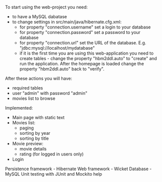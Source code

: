 To start using the web-project you need:
 * to have a MySQL dabatase
 * to change settings in src/main/java/hibernate.cfg.xml:
    * for property "connection.username" set a login to your database
    * for property "connection.password" set a password to your database
    * for property "connection.url" set the URL of the database. E.g. "jdbc:mysql://localhost/mydatabase"
    * if it is the first time you are using this web-application you need to create tables - change the property "hbm2ddl.auto" to "create" and run the application. After the homepage is loaded change the property "hbm2ddl.auto" back to "verify".


After these actions you will have:
 * required tables 
 * user "admin" with password "admin"
 * movies list to browse  


Implemented:
 * Main page with static text
 * Movies list: 
    * paging
    * sorting by year
    * sorting by title 
 * Movie preview:
    * movie details
    * rating (for logged in users only)
 * Login


Persistence framework - Hibernate
Web framework - Wicket
Database - MySQL
Unit testing with JUnit and Mockito help
